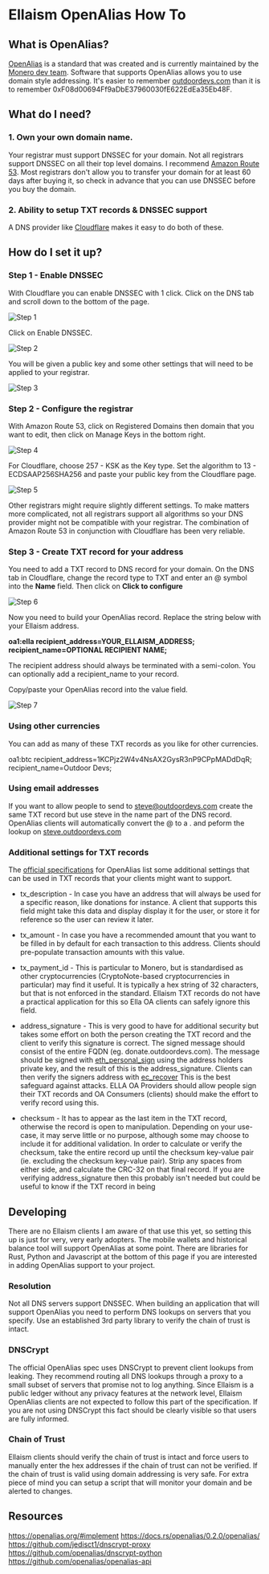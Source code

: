 <!-- TITLE: Ellaism OpenAlias Howto -->
<!-- SUBTITLE: A guide to setting up an OpenAlias DNS record for an Ellaism address -->

# Ellaism OpenAlias How To

## What is OpenAlias?

<a href="https://openalias.org">OpenAlias</a> is a standard that was created and is currently maintained by the <a href="https://forum.getmonero.org/">Monero dev team</a>. Software that supports OpenAlias allows you to use domain style addressing. It's easier to remember <a href="https://outdoordevs.com">outdoordevs.com</a> than it is to remember 0xF08d00694Ff9aDbE37960030fE622EdEa35Eb48F.


## What do I need?

### 1. Own your own domain name. 

Your registrar must support DNSSEC for your domain.  Not all registrars support DNSSEC on all their top level domains.  I recommend <a href="https://aws.amazon.com/route53/">Amazon Route 53</a>. Most registrars don't allow you to transfer your domain for at least 60 days after buying it, so check in advance that you can use DNSSEC before you buy the domain.

### 2. Ability to setup TXT records & DNSSEC support

A DNS provider like <a href="https://www.cloudflare.com/">Cloudflare</a> makes it easy to do both of these. 


## How do I set it up?


### Step 1 - Enable DNSSEC

With Cloudflare you can enable DNSSEC with 1 click. Click on the DNS tab and scroll down to the bottom of the page. 

![Step 1](/uploads/tutorials/step-1.png "Step 1")

Click on Enable DNSSEC.

![Step 2](/uploads/tutorials/step-2.png "Step 2")

You will be given a public key and some other settings that will need to be applied to your registrar.

![Step 3](/uploads/tutorials/step-3.png "Step 3")

### Step 2 - Configure the registrar
 
With Amazon Route 53, click on Registered Domains then domain that you want to edit, then click on Manage Keys in the bottom right.

![Step 4](/uploads/tutorials/step-4.png "Step 4")

For Cloudflare, choose 257 - KSK as the Key type. Set the algorithm to 13 - ECDSAAP256SHA256 and paste your public key from the Cloudflare page. 

![Step 5](/uploads/tutorials/step-5.png "Step 5")

Other registrars might require slightly different settings.  To make matters more complicated, not all registrars support all algorithms so your DNS provider might not be compatible with your registrar.  The combination of Amazon Route 53 in conjunction with Cloudflare has been very reliable.

### Step 3 - Create TXT record for your address

You need to add a TXT record to DNS record for your domain.  On the DNS tab in Cloudflare, change the record type to TXT and enter an @ symbol into the **Name** field.  Then click on **Click to configure**

![Step 6](/uploads/tutorials/step-6.png "Step 6")

Now you need to build your OpenAlias record. Replace the string below with your Ellaism address.

**oa1:ella recipient_address=YOUR_ELLAISM_ADDRESS; recipient_name=OPTIONAL RECIPIENT NAME;**

The recipient address should always be terminated with a semi-colon. You can optionally add a recipient_name to your record.

Copy/paste your OpenAlias record into the value field.

![Step 7](/uploads/tutorials/step-7.png "Step 7")

### Using other currencies

You can add as many of these TXT records as you like for other currencies.

oa1:btc recipient_address=1KCPjz2W4v4NsAX2GysR3nP9CPpMADdDqR; recipient_name=Outdoor Devs;


### Using email addresses

If you want to allow people to send to steve@outdoordevs.com create the same TXT record but use steve in the name part of the DNS record.  OpenAlias clients will automatically convert the @ to a . and peform the lookup on <a href="https://steve.outdoordevs.com">steve.outdoordevs.com</a>


### Additional settings for TXT records

The [official specifications](https://openalias.org/#extend) for OpenAlias list some additional settings that can be used in TXT records that your clients might want to support.

* tx_description - In case you have an address that will always be used for a specific reason, like donations for instance. A client that supports this field might take this data and display display it for the user, or store it for reference so the user can review it later.

* tx_amount - In case you have a recommended amount that you want to be filled in by default for each transaction to this address.  Clients should pre-populate transaction amounts with this value.

* tx_payment_id - This is particular to Monero, but is standardised as other cryptocurrencies (CryptoNote-based cryptocurrencies in particular) may find it useful. It is typically a hex string of 32 characters, but that is not enforced in the standard.  Ellaism TXT records do not have a practical application for this so Ella OA clients can safely ignore this field.

* address_signature - This is very good to have for additional security but takes some effort on both the person creating the TXT record and the client to verify this signature is correct. The signed message should consist of the entire FQDN (eg. donate.outdoordevs.com). The message should be signed with [eth_personal_sign](https://wiki.parity.io/JSONRPC-personal-module#personal_sign) using the address holders private key, and the result of this is the address_signature.  Clients can then verify the signers address with [ec_recover](https://wiki.parity.io/JSONRPC-personal-module#personal_ecrecover)  This is the best safeguard against attacks.  ELLA OA Providers should allow people sign their TXT records and OA Consumers (clients) should make the effort to verify record using this.

* checksum - It has to appear as the last item in the TXT record, otherwise the record is open to manipulation. Depending on your use-case, it may serve little or no purpose, although some may choose to include it for additional validation. In order to calculate or verify the checksum, take the entire record up until the checksum key-value pair (ie. excluding the checksum key-value pair). Strip any spaces from either side, and calculate the CRC-32 on that final record.  If you are verifying address_signature then this probably isn't needed but could be useful to know if the TXT record in being 

## Developing

There are no Ellaism clients I am aware of that use this yet, so setting this up is just for very, very early adopters. The mobile wallets and historical balance tool will support OpenAlias at some point. There are libraries for Rust, Python and Javascript at the bottom of this page if you are interested in adding OpenAlias support to your project. 

### Resolution

Not all DNS servers support DNSSEC.  When building an application that will support OpenAlias you need to perform DNS lookups on servers that you specify.  Use an established 3rd party library to verify the chain of trust is intact.

### DNSCrypt

The official OpenAlias spec uses DNSCrypt to prevent client lookups from leaking. They recommend routing all DNS lookups through a proxy to a small subset of servers that promise not to log anything. Since Ellaism is a public ledger without any privacy features at the network level, Ellaism OpenAlias clients are not expected to follow this part of the specification.  If you are not using DNSCrypt this fact should be clearly visible so that users are fully informed.

### Chain of Trust

Ellaism clients should verify the chain of trust is intact and force users to manually enter the hex addresses if the chain of trust can not be verified. If the chain of trust is valid using domain addressing is very safe. For extra piece of mind you can setup a script that will monitor your domain and be alerted to changes.

## Resources

https://openalias.org/#implement
https://docs.rs/openalias/0.2.0/openalias/
https://github.com/jedisct1/dnscrypt-proxy
https://github.com/openalias/dnscrypt-python
https://github.com/openalias/openalias-api


